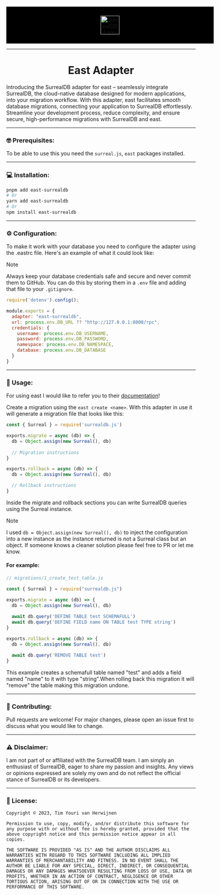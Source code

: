 <p align="center" style="background-color: #000; width: 100%; padding: 24px;">
  <img alt="SurrealDB Logo" src="https://surrealdb.com/static/img/text-be42529fe0e268f3fbabfb42065eeec7.svg" style="height: 50px;">
</p>

---

<h1 align="center">East Adapter</h1>

Introducing the SurrealDB adapter for east – seamlessly integrate SurrealDB, the cloud-native database designed for modern applications, into your migration workflow. With this adapter, east facilitates smooth database migrations, connecting your application to SurrealDB effortlessly. Streamline your development process, reduce complexity, and ensure secure, high-performance migrations with SurrealDB and east.

---

### 🤓 Prerequisites:

To be able to use this you need the `surreal.js`, `east` packages installed. 

---

### 💻 Installation:

```bash
pnpm add east-surrealdb
# Or
yarn add east-surrealdb
# Or
npm install east-surrealdb
```

---

### ⚙️ Configuration:

To make it work with your database you need to configure the adapter using the .eastrc file. Here's an example of what it could look like:

> [!NOTE]  
> Always keep your database credentials safe and secure and never commit them to GitHub. You can do this by storing them in a `.env` file and adding that file to your `.gitignore`.

```js
require('dotenv').config();

module.exports = {
  adapter: "east-surrealdb",
  url: process.env.DB_URL ?? "http://127.0.0.1:8000/rpc",
  credentials: {
    username: process.env.DB_USERNAME,
    password: process.env.DB_PASSWORD,
    namespace: process.env.DB_NAMESPACE,
    database: process.env.DB_DATABASE
  }
}
```

---

### 🚀 Usage:

For using east I would like to refer you to their [documentation](https://github.com/okv/east#readme)!

Create a migration using the `east create <name>`. With this adapter in use it will generate a migration file that looks like this:

```js
const { Surreal } = require('surrealdb.js')

exports.migrate = async (db) => {
  db = Object.assign(new Surreal(), db)
  
  // Migration instructions
}

exports.rollback = async (db) => {
  db = Object.assign(new Surreal(), db)

  // Rollback instructions
}
```

Inside the migrate and rollback sections you can write SurrealDB queries using the Surreal instance.

> [!NOTE]
> I used `db = Object.assign(new Surreal(), db)` to inject the configuration into a new instance as the instance returned is not a Surreal class but an object. If someone knows a cleaner solution please feel free to PR or let me know.

#### For example:

```js
// migrations/1_create_test_table.js

const { Surreal } = require("surrealdb.js")

exports.migrate = async (db) => {
  db = Object.assign(new Surreal(), db)
  
  await db.query('DEFINE TABLE test SCHEMAFULL')
  await db.query('DEFINE FIELD name ON TABLE test TYPE string')
}

exports.rollback = async (db) => {
  db = Object.assign(new Surreal(), db)

  await db.query('REMOVE TABLE test')
}
```

This example creates a schemafull table named "test" and adds a field named "name" to it with type "string".When rolling back this migration it will "remove" the table making this migration undone.

--- 

### 🤝 Contributing:

Pull requests are welcome! For major changes, please open an issue first to discuss what you would like to change.

---

### ⚠️ Disclaimer:

I am not part of or affiliated with the SurrealDB team. I am simply an enthusiast of SurrealDB, eager to share my passion and insights. Any views or opinions expressed are solely my own and do not reflect the official stance of SurrealDB or its developers.

---

### 📜 License:

```
Copyright © 2023, Tim Youri van Herwijnen

Permission to use, copy, modify, and/or distribute this software for any purpose with or without fee is hereby granted, provided that the above copyright notice and this permission notice appear in all copies.

THE SOFTWARE IS PROVIDED "AS IS" AND THE AUTHOR DISCLAIMS ALL WARRANTIES WITH REGARD TO THIS SOFTWARE INCLUDING ALL IMPLIED WARRANTIES OF MERCHANTABILITY AND FITNESS. IN NO EVENT SHALL THE AUTHOR BE LIABLE FOR ANY SPECIAL, DIRECT, INDIRECT, OR CONSEQUENTIAL DAMAGES OR ANY DAMAGES WHATSOEVER RESULTING FROM LOSS OF USE, DATA OR PROFITS, WHETHER IN AN ACTION OF CONTRACT, NEGLIGENCE OR OTHER TORTIOUS ACTION, ARISING OUT OF OR IN CONNECTION WITH THE USE OR PERFORMANCE OF THIS SOFTWARE.
```